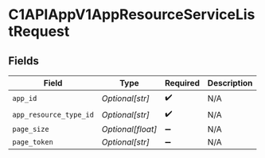 # C1APIAppV1AppResourceServiceListRequest


## Fields

| Field                  | Type                   | Required               | Description            |
| ---------------------- | ---------------------- | ---------------------- | ---------------------- |
| `app_id`               | *Optional[str]*        | :heavy_check_mark:     | N/A                    |
| `app_resource_type_id` | *Optional[str]*        | :heavy_check_mark:     | N/A                    |
| `page_size`            | *Optional[float]*      | :heavy_minus_sign:     | N/A                    |
| `page_token`           | *Optional[str]*        | :heavy_minus_sign:     | N/A                    |